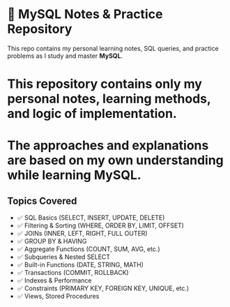 # 🐬 MySQL Notes & Practice Repository

This repo contains my personal learning notes, SQL queries, and practice problems as I study and master **MySQL**.

# This repository contains **only my personal notes**, learning methods, and logic of implementation.  
# The approaches and explanations are based on my own understanding while learning MySQL.


## Topics Covered

- ✅ SQL Basics (SELECT, INSERT, UPDATE, DELETE)
- ✅ Filtering & Sorting (WHERE, ORDER BY, LIMIT, OFFSET)
- ✅ JOINs (INNER, LEFT, RIGHT, FULL OUTER)
- ✅ GROUP BY & HAVING
- ✅ Aggregate Functions (COUNT, SUM, AVG, etc.)
- ✅ Subqueries & Nested SELECT
- ✅ Built-in Functions (DATE, STRING, MATH)
- ✅ Transactions (COMMIT, ROLLBACK)
- ✅ Indexes & Performance
- ✅ Constraints (PRIMARY KEY, FOREIGN KEY, UNIQUE, etc.)
- ✅ Views, Stored Procedures
